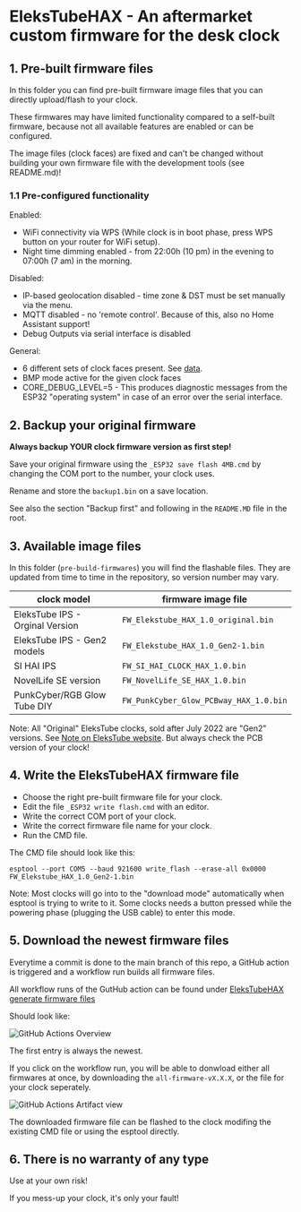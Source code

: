 # EleksTubeHAX - An aftermarket custom firmware for the desk clock

## 1. Pre-built firmware files

In this folder you can find pre-built firmware image files that you can directly upload/flash to your clock.

These firmwares may have limited functionality compared to a self-built firmware, because not all available features are enabled or can be configured.

The image files (clock faces) are fixed and can't be changed without building your own firmware file with the development tools (see README.md)!

### 1.1 Pre-configured functionality

Enabled:

- WiFi connectivity via WPS (While clock is in boot phase, press WPS button on your router for WiFi setup).
- Night time dimming enabled - from 22:00h (10 pm) in the evening to 07:00h (7 am) in the morning.

Disabled:

- IP-based geolocation disabled - time zone & DST must be set manually via the menu.
- MQTT disabled - no 'remote control'. Because of this, also no Home Assistant support!
- Debug Outputs via serial interface is disabled

General:

- 6 different sets of clock faces present. See [data](https://github.com/SmittyHalibut/EleksTubeHAX/tree/main/EleksTubeHAX_pio/data).
- BMP mode active for the given clock faces
- CORE_DEBUG_LEVEL=5 - This produces diagnostic messages from the ESP32 "operating system" in case of an error over the serial interface.

## 2. Backup your original firmware

**Always backup YOUR clock firmware version as first step!**

Save your original firmware using the `_ESP32 save flash 4MB.cmd` by changing the COM port to the number, your clock uses.

Rename and store the `backup1.bin` on a save location.

See also the section "Backup first" and following in the `README.MD` file in the root.

## 3. Available image files

In this folder (```pre-build-firmwares```) you will find the flashable files.
They are updated from time to time in the repository, so version number may vary.

| clock model | firmware image file |
|--|--|  
| EleksTube IPS - Orginal Version | `FW_Elekstube_HAX_1.0_original.bin` |
| EleksTube IPS - Gen2 models | `FW_Elekstube_HAX_1.0_Gen2-1.bin` |
| SI HAI IPS | `FW_SI_HAI_CLOCK_HAX_1.0.bin` |
| NovelLife SE version | `FW_NovelLife_SE_HAX_1.0.bin` |
| PunkCyber/RGB Glow Tube DIY | `FW_PunkCyber_Glow_PCBway_HAX_1.0.bin` |

Note: All "Original" EleksTube clocks, sold after July 2022 are "Gen2" versions. See [Note on EleksTube website](https://elekstube.com/blogs/news/instructions-on-elekstube-clock-for-gen2-systems). But always check the PCB version of your clock!

## 4. Write the EleksTubeHAX firmware file

- Choose the right pre-built firmware file for your clock.
- Edit the file `_ESP32 write flash.cmd` with an editor.
- Write the correct COM port of your clock.
- Write the correct firmware file name for your clock.
- Run the CMD file.

The CMD file should look like this:

```esptool --port COM5 --baud 921600 write_flash --erase-all 0x0000 FW_Elekstube_HAX_1.0_Gen2-1.bin```

Note: Most clocks will go into to the "download mode" automatically when esptool is trying to write to it.
Some clocks needs a button pressed while the powering phase (plugging the USB cable) to enter this mode.

## 5. Download the newest firmware files

Everytime a commit is done to the main branch of this repo, a GitHub action is triggered and a workflow run builds all firmware files.

All workflow runs of the GutHub action can be found under [EleksTubeHAX generate firmware files]("https://github.com/SmittyHalibut/EleksTubeHAX/actions/workflows/pio-build-and-publish-all-firmware-files.yml")

Should look like:

![GitHub Actions Overview](../documentation/ImagesMD/GitHubActionsOverview.png)

The first entry is always the newest.

If you click on the workflow run, you will be able to donwload either all firmwares at once, by downloading the `all-firmware-vX.X.X`, or the file for your clock seperately.

![GitHub Actions Artifact view](../documentation/ImagesMD/GitHubActionsArtifactView.png)

The downloaded firmware file can be flashed to the clock modifing the existing CMD file or using the esptool directly.

## 6. There is no warranty of any type

Use at your own risk!

If you mess-up your clock, it's only your fault!
